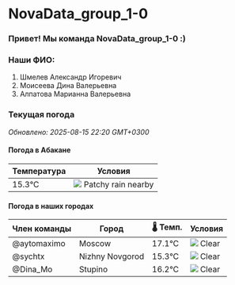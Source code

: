 # NovaData_group_1-0
### Привет! Мы команда NovaData_group_1-0 :)

### Наши ФИО:
1. Шмелев Александр Игоревич
2. Моисеева Дина Валерьевна
3. Алпатова Марианна Валерьевна

### Текущая погода
<!-- WEATHER:START -->
_Обновлено: 2025-08-15 22:20 GMT+0300_

#### Погода в Абакане

| Температура | Условия |
|-------------|----------|
| 15.3°C     | ![](https://cdn.weatherapi.com/weather/64x64/night/176.png) Patchy rain nearby |

#### Погода в наших городах

| Член команды  | Город               | 🌡️ Темп.  | Условия          |
|---------------|---------------------|-----------|--------------------|
| @aytomaximo    | Moscow              |   17.1°C | ![](https://cdn.weatherapi.com/weather/64x64/night/113.png) Clear        |
| @sychtx        | Nizhny Novgorod     |   15.3°C | ![](https://cdn.weatherapi.com/weather/64x64/night/113.png) Clear        |
| @Dina_Mo       | Stupino             |   16.2°C | ![](https://cdn.weatherapi.com/weather/64x64/night/113.png) Clear        |

<!-- WEATHER:END -->
